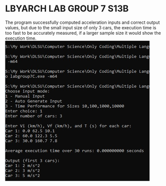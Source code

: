 # LBYARCH LAB GROUP 7 S13B

The program successfully computed acceleration inputs and correct output values, but due to the small input size of only 3 cars, the execution time is too fast to be accurately measured, if a larger sample size it would show the execution time.
![image](https://github.com/xMiguelCarlosx/LBYARCH/blob/6e9ff523b5e9f8b07e75611d4778a1864532ddf5/labarch%20output.jpg)

